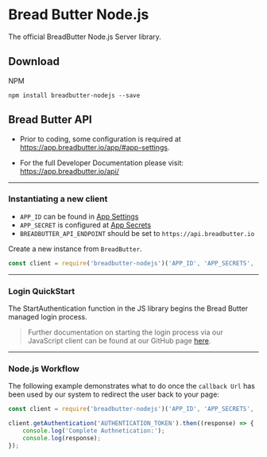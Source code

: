# Bread Butter Node.js

The official BreadButter Node.js Server library.

## Download

NPM
```
npm install breadbutter-nodejs --save
```

## Bread Butter API

- Prior to coding, some configuration is required at https://app.breadbutter.io/app/#app-settings.

- For the full Developer Documentation please visit: https://app.breadbutter.io/api/

---
### Instantiating a new client

- `APP_ID` can be found in [App Settings](https://app.breadbutter.io/app/#/app-settings)
- `APP_SECRET` is configured at [App Secrets](https://app.breadbutter.io/app/#/app-secrets)
- `BREADBUTTER_API_ENDPOINT` should be set to `https://api.breadbutter.io`

Create a new instance from `BreadButter`.  

```javascript
const client = require('breadbutter-nodejs')('APP_ID', 'APP_SECRETS', 'BREADBUTTER_API_ENDPOINT');
```

---
### Login QuickStart
The StartAuthentication function in the JS library begins the Bread Butter managed login process.
>Further documentation on starting the login process via our JavaScript client can be found at our GitHub page [here](https://github.com/BreadButter/BreadButter-js).

---
### Node.js Workflow
The following example demonstrates what to do once the `callback Url` has been used by our system to redirect the user back to your page:

```javascript
const client = require('breadbutter-nodejs')('APP_ID', 'APP_SECRETS', 'BREADBUTTER_API_ENDPOINT');

client.getAuthentication('AUTHENTICATION_TOKEN').then((response) => {
    console.log('Complete Authnetication:');
    console.log(response);
});
```